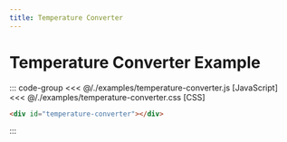 ```yaml
---
title: Temperature Converter
---
```


<script setup>
  import { onMounted } from 'vue'
  
  onMounted(async () => {
    await import('./temperature-converter.css')
    await import('./temperature-converter.js')
  })
</script>

# Temperature Converter Example

<Badge type="warning" text="example" />
<div class="example">
  <div id="temperature-converter"></div>
</div>

::: code-group
<<< @/./examples/temperature-converter.js [JavaScript]
<<< @/./examples/temperature-converter.css [CSS]
```html [HTML]
<div id="temperature-converter"></div>
```
:::
